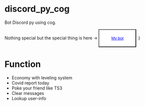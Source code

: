 # discord_py_cog

Bot Discord py using cog.

Nothing special but the special thing is here -> <button style="padding: 20px 40px;background-color: white"><a href="https://kanti.tk/discord" style="color: blue" target="_blank">My bot</a></button> :)


<h1>Function</h1>


<ul>
  <li>Economy with leveling system</li>
  <li>Covid report today</li>
  <li>Poke your friend like TS3</li>
  <li>Clear messages</li>
  <li>Lookup user-info</li>
</ul>
